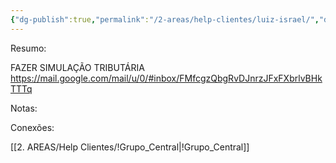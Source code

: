 ```yaml
---
{"dg-publish":true,"permalink":"/2-areas/help-clientes/luiz-israel/","dgPassFrontmatter":true,"created":"2025-07-29T22:11:32.106-03:00","updated":"2025-07-29T22:12:30.349-03:00"}
---
```


Resumo:

FAZER SIMULAÇÃO TRIBUTÁRIA
https://mail.google.com/mail/u/0/#inbox/FMfcgzQbgRvDJnrzJFxFXbrlvBHkTTTq


Notas:


Conexões:

[[2. AREAS/Help Clientes/!Grupo_Central\|!Grupo_Central]]